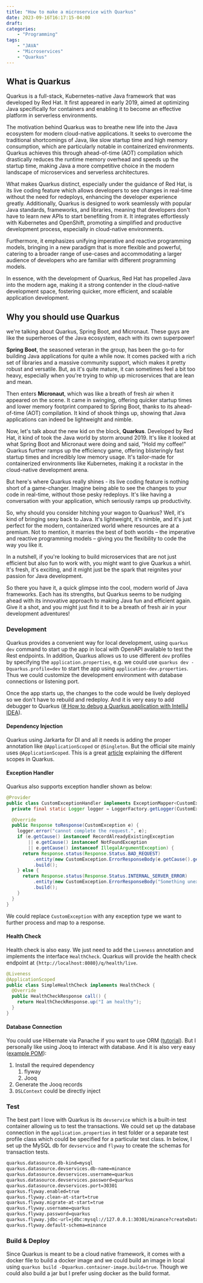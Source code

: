```yaml
---
title: "How to make a microservice with Quarkus"
date: 2023-09-16T16:17:15-04:00
draft:
categories: 
    - "Programming"
tags: 
    - "JAVA"
    - "Microservices"
    - "Quarkus"
---
```


## What is Quarkus

Quarkus is a full-stack, Kubernetes-native Java framework that was developed by Red Hat. It first appeared in early 2019, aimed at optimizing Java specifically for containers and enabling it to become an effective platform in serverless environments.

The motivation behind Quarkus was to breathe new life into the Java ecosystem for modern cloud-native applications. It seeks to overcome the traditional shortcomings of Java, like slow startup time and high memory consumption, which are particularly notable in containerized environments. Quarkus achieves this through ahead-of-time (AOT) compilation which drastically reduces the runtime memory overhead and speeds up the startup time, making Java a more competitive choice in the modern landscape of microservices and serverless architectures.

What makes Quarkus distinct, especially under the guidance of Red Hat, is its live coding feature which allows developers to see changes in real-time without the need for redeploys, enhancing the developer experience greatly. Additionally, Quarkus is designed to work seamlessly with popular Java standards, frameworks, and libraries, meaning that developers don't have to learn new APIs to start benefiting from it. It integrates effortlessly with Kubernetes and OpenShift, promoting a simplified and productive development process, especially in cloud-native environments.

Furthermore, it emphasizes unifying imperative and reactive programming models, bringing in a new paradigm that is more flexible and powerful, catering to a broader range of use-cases and accommodating a larger audience of developers who are familiar with different programming models.

In essence, with the development of Quarkus, Red Hat has propelled Java into the modern age, making it a strong contender in the cloud-native development space, fostering quicker, more efficient, and scalable application development.

## Why you should use Quarkus

we're talking about Quarkus, Spring Boot, and Micronaut. These guys are like the superheroes of the Java ecosystem, each with its own superpower!

**Spring Boot**, the seasoned veteran in the group, has been the go-to for building Java applications for quite a while now. It comes packed with a rich set of libraries and a massive community support, which makes it pretty robust and versatile. But, as it's quite mature, it can sometimes feel a bit too heavy, especially when you're trying to whip up microservices that are lean and mean.

Then enters **Micronaut**, which was like a breath of fresh air when it appeared on the scene. It came in swinging, offering quicker startup times and lower memory footprint compared to Spring Boot, thanks to its ahead-of-time (AOT) compilation. It kind of shook things up, showing that Java applications can indeed be lightweight and nimble.

Now, let's talk about the new kid on the block, **Quarkus**. Developed by Red Hat, it kind of took the Java world by storm around 2019. It's like it looked at what Spring Boot and Micronaut were doing and said, "Hold my coffee!" Quarkus further ramps up the efficiency game, offering blisteringly fast startup times and incredibly low memory usage. It's tailor-made for containerized environments like Kubernetes, making it a rockstar in the cloud-native development arena.

But here's where Quarkus really shines - its live coding feature is nothing short of a game-changer. Imagine being able to see the changes to your code in real-time, without those pesky redeploys. It's like having a conversation with your application, which seriously ramps up productivity.

So, why should you consider hitching your wagon to Quarkus? Well, it's kind of bringing sexy back to Java. It's lightweight, it's nimble, and it's just perfect for the modern, containerized world where resources are at a premium. Not to mention, it marries the best of both worlds – the imperative and reactive programming models – giving you the flexibility to code the way you like it.

In a nutshell, if you're looking to build microservices that are not just efficient but also fun to work with, you might want to give Quarkus a whirl. It's fresh, it's exciting, and it might just be the spark that reignites your passion for Java development.

So there you have it, a quick glimpse into the cool, modern world of Java frameworks. Each has its strengths, but Quarkus seems to be nudging ahead with its innovative approach to making Java fun and efficient again. Give it a shot, and you might just find it to be a breath of fresh air in your development adventures!
### Development

Quarkus provides a convenient way for local development, using `quarkus dev` command to start up the app in local with OpenAPI available to test the Rest endpoints. In addition, Quarkus allows us to use different `dev` profiles by specifying the `application.properties`, e.g. we could use `quarkus dev -Dquarkus.profile=dev`  to start the app using `application-dev.properties`. Thus we could customize the development environment with database connections or listening port.

Once the app starts up, the changes to the code would be lively deployed so we don't have to rebuild and redeploy. And it is very easy to add debugger to Quarkus ([# How to debug a Quarkus application with IntelliJ IDEA](https://www.youtube.com/watch?v=44Apvlumx0E)).

#### Dependency Injection

Quarkus using Jarkarta for DI and all it needs is adding the proper annotation like `@ApplicationScoped` or `@Singleton`. But the official site mainly uses `@ApplicationScoped`. This is a great [article](https://marcelkliemannel.com/articles/2021/overview-of-bean-scopes-in-quarkus/) explaining the different scopes in Quarkus.

#### Exception Handler

Quarkus also supports exception handler shown as below:
```java
@Provider
public class CustomExceptionHandler implements ExceptionMapper<CustomException> {
  private final static Logger logger = LoggerFactory.getLogger(CustomExceptionHandler.class);

  @Override
  public Response toResponse(CustomException e) {
    logger.error("cannot complete the request.", e);
    if (e.getCause() instanceof RecordAlreadyExistingException
        || e.getCause() instanceof NotFoundException
        || e.getCause() instanceof IllegalArgumentException) {
      return Response.status(Response.Status.BAD_REQUEST)
          .entity(new CustomException.ErrorResponseBody(e.getCause().getMessage()))
          .build();
    } else {
      return Response.status(Response.Status.INTERNAL_SERVER_ERROR)
          .entity(new CustomException.ErrorResponseBody("Something unexpected happened. Try again"))
          .build();
    }
  }
}
```

We could replace `CustomException` with any exception type we want to further process and map to a response.
#### Health Check

Health check is also easy. We just need to add the `Liveness` annotation and implements the interface `HealthCheck`. Quarkus will provide the health check endpoint at `{http://localhost:8080}/q/health/live`. 

```java
@Liveness
@ApplicationScoped
public class SimpleHealthCheck implements HealthCheck {
  @Override
  public HealthCheckResponse call() {
    return HealthCheckResponse.up("I am healthy");
  }
}
```

#### Database Connection

You could use Hibernate via Panache if you want to use ORM ([tutorial](https://quarkus.io/guides/hibernate-orm-panache)). But I personally like using Jooq to interact with database. And it is also very easy ([example POM](https://github.com/ydeng11/Minance/blob/33f9dac0cacacc46ec0bdf406e6dc51c1e0c4142/pom.xml#L217-L287)):
1. Install the required dependency
	1. flyway
	2. Jooq
2. Generate the Jooq records
3. `DSLContext` could be directly inject
### Test

The best part I love with Quarkus is its `devservice` which is a built-in test container allowing us to test the transactions. We could set up the database connection in the `application.properties` in test folder or a separate test profile class which could be specified for a particular test class. In below, I set up the MySQL db for `devservice` and `flyway` to create the schemas for transaction tests.

```bash
quarkus.datasource.db-kind=mysql  
quarkus.datasource.devservices.db-name=minance  
quarkus.datasource.devservices.username=quarkus  
quarkus.datasource.devservices.password=quarkus  
quarkus.datasource.devservices.port=30301  
quarkus.flyway.enabled=true  
quarkus.flyway.clean-at-start=true  
quarkus.flyway.migrate-at-start=true  
quarkus.flyway.username=quarkus  
quarkus.flyway.password=quarkus  
quarkus.flyway.jdbc-url=jdbc:mysql://127.0.0.1:30301/minance?createDatabaseIfNotExist=true  
quarkus.flyway.default-schema=minance
```

### Build & Deploy

Since Quarkus is meant to be a cloud native framework, it comes with a docker file to build a docker image and we could build an image in local using `quarkus build -Dquarkus.container-image.build=true`. Though we could also build a jar but I prefer using docker as the build format.